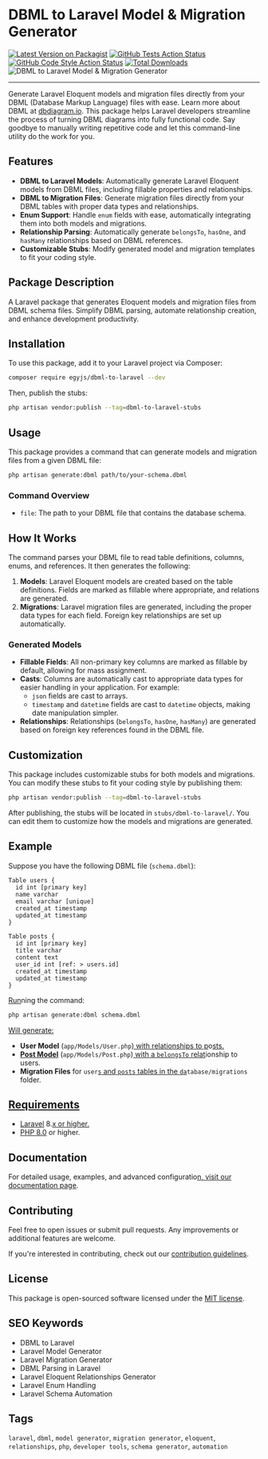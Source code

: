 # DBML to Laravel Model & Migration Generator
[![Latest Version on Packagist](https://img.shields.io/packagist/v/egyjs/dbml-to-laravel.svg?style=flat-square)](https://packagist.org/packages/egyjs/dbml-to-laravel)
[![GitHub Tests Action Status](https://img.shields.io/github/actions/workflow/status/egyjs/dbml-to-laravel/run-tests.yml?branch=main&label=tests&style=flat-square)](https://github.com/egyjs/dbml-to-laravel/actions?query=workflow%3Arun-tests+branch%3Amain)
[![GitHub Code Style Action Status](https://img.shields.io/github/actions/workflow/status/egyjs/dbml-to-laravel/fix-php-code-style-issues.yml?branch=main&label=code%20style&style=flat-square)](https://github.com/egyjs/dbml-to-laravel/actions?query=workflow%3A"Fix+PHP+code+style+issues"+branch%3Amain)
[![Total Downloads](https://img.shields.io/packagist/dt/egyjs/dbml-to-laravel.svg?style=flat-square)](https://packagist.org/packages/egyjs/dbml-to-laravel)
![DBML to Laravel Model & Migration Generator](https://github.com/user-attachments/assets/d0ab35a5-84ab-4060-b380-b16253cf842b)

---
Generate Laravel Eloquent models and migration files directly from your DBML (Database Markup Language) files with ease. Learn more about DBML at [dbdiagram.io](https://dbdiagram.io/). This package helps Laravel developers streamline the process of turning DBML diagrams into fully functional code. Say goodbye to manually writing repetitive code and let this command-line utility do the work for you.

## Features

- **DBML to Laravel Models**: Automatically generate Laravel Eloquent models from DBML files, including fillable properties and relationships.
- **DBML to Migration Files**: Generate migration files directly from your DBML tables with proper data types and relationships.
- **Enum Support**: Handle `enum` fields with ease, automatically integrating them into both models and migrations.
- **Relationship Parsing**: Automatically generate `belongsTo`, `hasOne`, and `hasMany` relationships based on DBML references.
- **Customizable Stubs**: Modify generated model and migration templates to fit your coding style.

## Package Description

A Laravel package that generates Eloquent models and migration files from DBML schema files. Simplify DBML parsing, automate relationship creation, and enhance development productivity.

## Installation

To use this package, add it to your Laravel project via Composer:

```bash
composer require egyjs/dbml-to-laravel --dev
```

Then, publish the stubs:

```bash
php artisan vendor:publish --tag=dbml-to-laravel-stubs
```

## Usage

This package provides a command that can generate models and migration files from a given DBML file:

```bash
php artisan generate:dbml path/to/your-schema.dbml
```

### Command Overview

- `file`: The path to your DBML file that contains the database schema.

## How It Works

The command parses your DBML file to read table definitions, columns, enums, and references. It then generates the following:

1. **Models**: Laravel Eloquent models are created based on the table definitions. Fields are marked as fillable where appropriate, and relations are generated.
2. **Migrations**: Laravel migration files are generated, including the proper data types for each field. Foreign key relationships are set up automatically.

### Generated Models

- **Fillable Fields**: All non-primary key columns are marked as fillable by default, allowing for mass assignment.
- **Casts**: Columns are automatically cast to appropriate data types for easier handling in your application. For example:
  - `json` fields are cast to arrays.
  - `timestamp` and `datetime` fields are cast to `datetime` objects, making date manipulation simpler.
- **Relationships**: Relationships (`belongsTo`, `hasOne`, `hasMany`) are generated based on foreign key references found in the DBML file.

## Customization

This package includes customizable stubs for both models and migrations. You can modify these stubs to fit your coding style by publishing them:

```bash
php artisan vendor:publish --tag=dbml-to-laravel-stubs
```

After publishing, the stubs will be located in `stubs/dbml-to-laravel/`. You can edit them to customize how the models and migrations are generated.

## Example

Suppose you have the following DBML file (`schema.dbml`):

```dbml
Table users {
  id int [primary key]
  name varchar
  email varchar [unique]
  created_at timestamp
  updated_at timestamp
}

Table posts {
  id int [primary key]
  title varchar
  content text
  user_id int [ref: > users.id]
  created_at timestamp
  updated_at timestamp
}
```

[Run](https://github.com/egyjs/dbml-to-laravel/wiki)ning the command:

```bash
php artisan generate:dbml schema.dbml
```

[Will generate:](https://github.com/egyjs/dbml-to-laravel/wiki)

- **User Model** (`app/Models/User.php`[) ](https://github.com/egyjs/dbml-to-laravel/wiki)[with relationships to p](https://github.com/egyjs/dbml-to-laravel/blob/main/CONTRIBUTING.md)o[sts.](https://github.com/egyjs/dbml-to-laravel/wiki)
- **[Post Model](https://github.com/egyjs/dbml-to-laravel/wiki)** (`app/Models/Post.php`)[ with a ](https://github.com/egyjs/dbml-to-laravel/blob/main/CONTRIBUTING.md)[`belongsTo`](https://github.com/egyjs/dbml-to-laravel/blob/main/CONTRIBUTING.md)[ relat](https://github.com/egyjs/dbml-to-laravel/blob/main/CONTRIBUTING.md)ionship to users.
- **Migration Files** for `user`[`s`](https://github.com/egyjs/dbml-to-laravel/wiki)[ and](https://github.com/egyjs/dbml-to-laravel/wiki)[ ](https://github.com/egyjs/dbml-to-laravel/blob/main/CONTRIBUTING.md)[`posts`](https://github.com/egyjs/dbml-to-laravel/blob/main/CONTRIBUTING.md)[ tables in the ](https://github.com/egyjs/dbml-to-laravel/blob/main/CONTRIBUTING.md)[`da`](https://github.com/egyjs/dbml-to-laravel/blob/main/CONTRIBUTING.md)`tabase/migrations` folder.

## [Requirements](https://github.com/egyjs/dbml-to-laravel/blob/main/CONTRIBUTING.md)

- [Laravel](https://github.com/egyjs/dbml-to-laravel/blob/main/CONTRIBUTING.md) 8.[x or higher.](https://github.com/egyjs/dbml-to-laravel/blob/main/CONTRIBUTING.md)
- [PHP 8.0](https://github.com/egyjs/dbml-to-laravel/blob/main/CONTRIBUTING.md) or higher.

## Documentation

For detailed usage, examples, and advanced configuratio[n, visit our ](https://github.com/egyjs/dbml-to-laravel/blob/main/CONTRIBUTING.md)[documentat](https://github.com/egyjs/dbml-to-laravel/blob/main/CONTRIBUTING.md)[ion page](https://github.com/egyjs/dbml-to-laravel/wiki).

## Contributing

Feel free to open issues or submit pull requests. Any improvements or additional features are welcome.

If you're interested in contributing, check out our [contribution guidelines](https://github.com/egyjs/dbml-to-laravel/blob/main/CONTRIBUTING.md).

## License

This package is open-sourced software licensed under the [MIT license](LICENSE).

## SEO Keywords

- DBML to Laravel
- Laravel Model Generator
- Laravel Migration Generator
- DBML Parsing in Laravel
- Laravel Eloquent Relationships Generator
- Laravel Enum Handling
- Laravel Schema Automation

## Tags

`laravel`, `dbml`, `model generator`, `migration generator`, `eloquent`, `relationships`, `php`, `developer tools`, `schema generator`, `automation`

